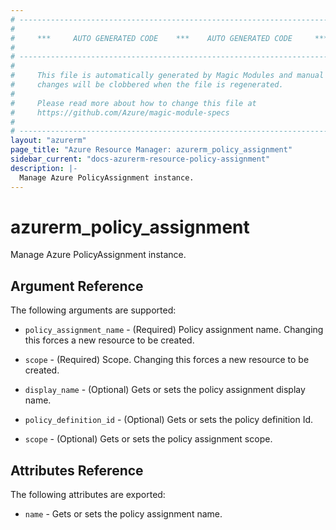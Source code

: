 ```yaml
---
# ----------------------------------------------------------------------------
#
#     ***     AUTO GENERATED CODE    ***    AUTO GENERATED CODE     ***
#
# ----------------------------------------------------------------------------
#
#     This file is automatically generated by Magic Modules and manual
#     changes will be clobbered when the file is regenerated.
#
#     Please read more about how to change this file at
#     https://github.com/Azure/magic-module-specs
#
# ----------------------------------------------------------------------------
layout: "azurerm"
page_title: "Azure Resource Manager: azurerm_policy_assignment"
sidebar_current: "docs-azurerm-resource-policy-assignment"
description: |-
  Manage Azure PolicyAssignment instance.
---
```


# azurerm_policy_assignment

Manage Azure PolicyAssignment instance.


## Argument Reference

The following arguments are supported:

* `policy_assignment_name` - (Required) Policy assignment name. Changing this forces a new resource to be created.

* `scope` - (Required) Scope. Changing this forces a new resource to be created.

* `display_name` - (Optional) Gets or sets the policy assignment display name.

* `policy_definition_id` - (Optional) Gets or sets the policy definition Id.

* `scope` - (Optional) Gets or sets the policy assignment scope.

## Attributes Reference

The following attributes are exported:

* `name` - Gets or sets the policy assignment name.
